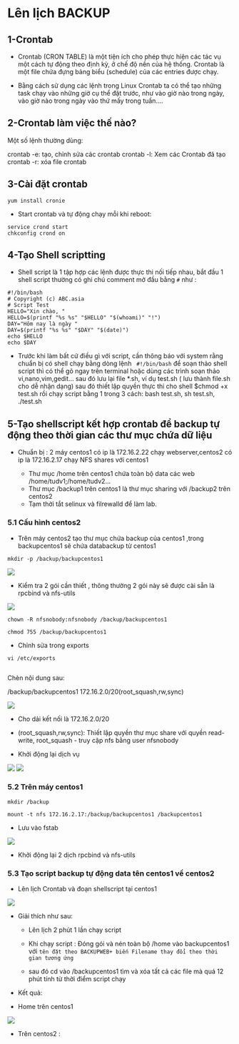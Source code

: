 # Lên lịch BACKUP

## 1-Crontab

- Crontab (CRON TABLE) là một tiện ích cho phép thực hiện các tác vụ một cách tự động theo định kỳ, ở chế độ nền của hệ thống. Crontab là một file chứa đựng bảng biểu (schedule) của các entries được chạy.

- Bằng cách sử dụng các lệnh trong Linux Crontab ta có thể tạo những task chạy vào những giờ cụ thể đặt trước, như vào giờ nào trong ngày, vào giờ nào trong ngày vào thứ mấy trong tuần….

## 2-Crontab làm việc thế nào?

Một số lệnh thường dùng:


crontab -e: tạo,  chỉnh sửa các crontab
crontab -l: Xem các Crontab đã tạo
crontab -r: xóa file crontab

## 3-Cài đặt crontab

```
yum install cronie

```

- Start crontab và tự động chạy mỗi khi reboot:

```
service crond start
chkconfig crond on
```

## 4-Tạo Shell scriptting

- Shell script là 1 tập hợp các lệnh được thực thi nối tiếp nhau, bắt đầu 1 shell script thường có ghi chú comment mở đầu bằng ```#``` như :

```
#!/bin/bash
# Copyright (c) ABC.asia
# Script Test
HELLO="Xin chào, "
HELLO=$(printf "%s %s" "$HELLO" "$(whoami)" "!")
DAY="Hôm nay là ngày "
DAY=$(printf "%s %s" "$DAY" "$(date)")
echo $HELLO
echo $DAY

```


- Trước khi làm bất cứ điều gì với script, cần thông báo với system rằng chuẩn bị có shell chạy bằng dòng lệnh ``` #!/bin/bash```
để soạn thảo shell script thì có thể gõ ngay trên terminal hoặc dùng các trình soạn thảo vi,nano,vim,gedit... sau đó lưu lại file *.sh, ví dụ test.sh ( lưu thành file.sh cho dễ nhận dạng)
sau đó thiết lập quyền thực thi cho shell $chmod +x test.sh
rồi chạy script bằng 1 trong 3 cách: bash test.sh, sh test.sh, ./test.sh

## 5-Tạo shellscript kết hợp crontab để backup tự động theo thời gian các thư mục chứa dữ liệu

- Chuẩn bị : 2 máy centos1 có ip là 172.16.2.22 chạy webserver,centos2 có ip là 172.16.2.17 chạy NFS shares với centos1

   -  Thư mục /home trên centos1 chứa toàn bộ data các web /home/tudv1;/home/tudv2...
   -  Thư mục /backup1 trên centos1 là thư mục sharing với /backup2 trên centos2
   -  Tạm thời tắt selinux và filrewalld để làm lab.




### 5.1 Cấu hình centos2

- Trên máy centos2 tạo thư mục chứa backup của centos1 ,trong backupcentos1 sẽ chứa databackup từ centos1



```
mkdir -p /backup/backupcentos1

```
<img src="imgservices/1502.png">

- Kiểm tra 2 gói cần thiết , thông thường 2 gói này sẽ được cài sẵn là rpcbind và nfs-utils

<img src="imgservices/1503.png">

```
chown -R nfsnobody:nfsnobody /backup/backupcentos1

chmod 755 /backup/backupcentos1

``` 
- Chỉnh sửa trong exports

```
vi /etc/exports
 
```

Chèn nội dung sau:

/backup/backupcentos1 172.16.2.0/20(root_squash,rw,sync)

<img src="imgservices/1504.png">

- Cho dải kết nối là 172.16.2.0/20

- (root_squash,rw,sync): Thiết lập quyền thư mục share với quyền read-write, root_squash - truy 
cập nfs bằng user nfsnobody


- Khởi động lại dịch vụ

<img src="imgservices/1505.png">

<img src="imgservices/1506.png">



### 5.2 Trên máy centos1

```
mkdir /backup

mount -t nfs 172.16.2.17:/backup/backupcentos1 /backupcentos1

```

- Lưu vào fstab

<img src="imgservices/1508.png">

- Khởi động lại 2 dịch rpcbind và nfs-utils

### 5.3 Tạo script backup tự động data tên centos1 về centos2

- Lên lịch Crontab và đoạn shellscript tại centos1


<img src="imgservices/1511.png">

- Giải thích như sau:

  - Lên lịch 2 phút 1 lần chạy script

  - Khi chạy script : Đóng gói và nén toàn bộ /home vào backupcentos1 với ``tên đặt theo BACKUPWEB+ biến Filename thay đổi theo thời gian tương ứng ``

  - sau đó cd vào /backupcentos1  tìm và xóa tất cả các file mà quá 12 phút tính từ thời điểm script chạy

- Kết quả: 

- Home trên centos1

<img src="imgservices/1513.png">

- Trên centos2 :

